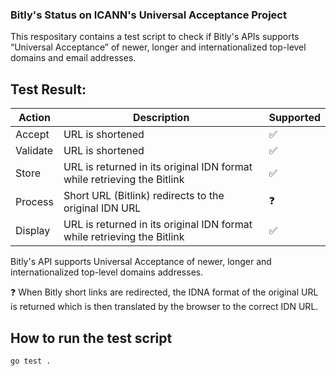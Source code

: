 ### Bitly's Status on ICANN's Universal Acceptance Project

This respositary contains a test script to check if Bitly's APIs supports “Universal Acceptance” of newer, longer and internationalized top-level domains and email addresses.

## Test Result:

| Action   | Description                                                             | Supported |
| -------- | ----------------------------------------------------------------------- | --------- |
| Accept   | URL is shortened                                                        | ✅        |
| Validate | URL is shortened                                                        | ✅        |
| Store    | URL is returned in its original IDN format while retrieving the Bitlink | ✅        |
| Process  | Short URL (Bitlink) redirects to the original IDN URL                   | ❓        |
| Display  | URL is returned in its original IDN format while retrieving the Bitlink | ✅        |

Bitly's API supports Universal Acceptance of newer, longer and internationalized top-level domains addresses.

❓ When Bitly short links are redirected, the IDNA format of the original URL is returned which is then translated by the browser to the correct IDN URL.

## How to run the test script

```
go test .
```
